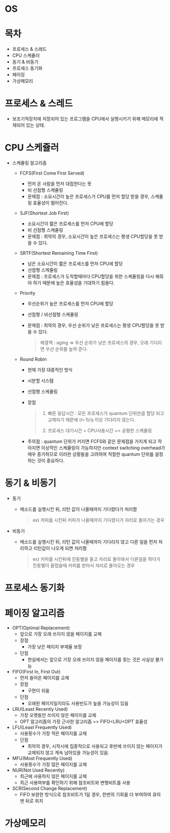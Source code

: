 # OS
# 목차

* 프로세스 & 스레드
* CPU 스케쥴러
* 동기 & 비동기
* 프로세스 동기화
* 페이징
* 가상메모리

# 프로세스 & 스레드

* 보조기억장치에 저장되어 있는 프로그램을 CPU에서 실행시키기 위해 메모리에 적재되어 있는 상태.

# CPU 스케쥴러

 * 스케쥴링 알고리즘

    * FCFS(First Come First Served)

      	* 먼저 온 사람을 먼저 대접한다는 뜻
      	* 비 선점형 스케쥴링
      	* 문제점 : 소요시간이 높은 프로세스가 CPU를 먼저 할당 받을 경우, 스케쥴링 효율성이 떨어진다.

    * SJF(Shortest Job First)

       * 소요시간이 짧은 프로세스를 먼저 CPU에 할당
       * 비 선점형 스케쥴링
       * 문제점 : 최악의 경우, 소요시간이 높은 프로세스는 평생 CPU할당을 못 받을 수 있다.

    * SRTF(Shortest Remaining Time First)

       * 남은 소요시간이 짧은 프로세스를 먼저 CPU에 할당
       * 선점형 스케쥴링
       * 문제점 : 프로세스가 도착할때마다 CPU할당을 위한 스케쥴링을 다시 해줘야 하기 때문에 높은 효율성을 기대하기 힘들다.

    * Priority

       * 우선순위가 높은 프로세스를 먼저 CPU에 할당

       * 선점형 / 비선점형 스케쥴링

       * 문제점 : 최악의 경우, 우선 순위가 낮은 프로세스는 평생 CPU할당을 못 받을 수 있다.

         > 해결책 :  aging => 우선 순위가 낮은 프로세스의 경우, 오래 기다리면 우선 순위를 높여 준다.

    * Round Robin

       * 현재 가장 대중적인 방식

       * 시분할 시스템

       * 선점형 스케쥴링

       * 장점

         > 1. 빠른 응답시간 : 모든 프로세스가 quantum 단위만큼 할당 되고 교체되기 때문에 (n-1)/q 이상 기다리지 않는다.
         >
         > 2. 프로세스 대기시간 = CPU사용시간 => 공평한 스케쥴링

      * 주의점 : quantum 단위가 커지면 FCFS와 같은 문제점을 가지게 되고 작아지면 이상적인 스케쥴링이 가능하지만 context switching overhead가 매우 증가하므로 이러한 상황들을 고려하여 적절한 quantum 단위를 설정하는 것이 중요하다. 

# 동기 & 비동기

* 동기

  * 메소드를 실행시킨 뒤, 리턴 값이 나올때까지 기다렸다가 처리함

    >ex) 커피를 시킨뒤 커피가 나올때까지 기다렸다가 자리로 돌아가는 경우

* 비동기

  * 메소드를 실행시킨 뒤, 리턴 값이 나올때까지 기다리지 않고 다른 일을 먼저 처리하고 리턴값이 나오게 되면 처리함

    >ex) 커피를 시킨뒤에 진동벨을 들고 자리로 돌아와서 다른일을 하다가 진동벨이 울렸을때 커피를 받아서 자리로 돌아오는 경우

# 프로세스 동기화

# 페이징 알고리즘

* OPT(Optimal Replacement)
  * 앞으로 가장 오래 쓰이지 않을 페이지를 교체
  * 장점
    * 가장 낮은 페이지 부재율 보장
  * 단점
    * 현실에서는 앞으로 가장 오래 쓰이지 않을 페이지를 찾는 것은 사실상 불가능
* FIFO(First In, First Out)
  * 먼저 들어온 페이지를 교체
  * 장점
    * 구현이 쉬움
  * 단점
    * 오래된 페이지일지라도 사용빈도가 높을 가능성이 있음
* LRU(Least Recently Used)
  * 가장 오랫동안 쓰이지 않은 페이지를 교체
  * OPT 알고리즘의 가장 근사한 알고리즘 => FIFO<LRU<OPT 효율성
* LFU(Least Frequently Used)
  * 사용횟수가 가장 적은 페이지를 교체
  * 단점
    * 최악의 경우, 시작시에 집중적으로 사용되고 후반에 쓰이지 않는 페이지가 교체되지 않고 계속 남아있을 가능성이 있음.
* MFU(Most Frequently Used)
  * 사용횟수가 가장 많은 페이지를 교체
* NUR(Not Used Recently)
  * 최근에 사용하지 않은 페이지를 교체
  * 최근 사용여부를 확인하기 위해 참조비트와 변형비트를 사용
* SCR(Second Change Replacement)
  * FIFO 보완한 방식으로 참조비트가 1일 경우, 한번의 기회를 더 부여하여 큐의 맨 뒤로 위치

# 가상메모리

